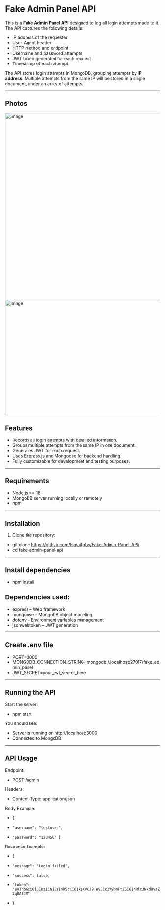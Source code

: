 # Fake Admin Panel API

This is a **Fake Admin Panel API** designed to log all login attempts made to it. The API captures the following details:

- IP address of the requester
- User-Agent header
- HTTP method and endpoint
- Username and password attempts
- JWT token generated for each request
- Timestamp of each attempt

The API stores login attempts in MongoDB, grouping attempts by **IP address**. Multiple attempts from the same IP will be stored in a single document, under an array of attempts.

---
## Photos
<img width="640" height="608" alt="image" src="https://github.com/user-attachments/assets/1c1f4771-d76c-48da-9ce0-f14da94c9e93" />


<img width="750" height="375" alt="image" src="https://github.com/user-attachments/assets/f301faf9-9d3d-451d-82e4-24411a003720" />


## Features

- Records all login attempts with detailed information.
- Groups multiple attempts from the same IP in one document.
- Generates JWT for each request.
- Uses Express.js and Mongoose for backend handling.
- Fully customizable for development and testing purposes.

---

## Requirements

- Node.js >= 18
- MongoDB server running locally or remotely
- npm

---

## Installation

1. Clone the repository:

- git clone https://github.com/Ismailjobs/Fake-Admin-Panel-API/
- cd fake-admin-panel-api

---

## Install dependencies

- npm install

## Dependencies used:

- express – Web framework
- mongoose – MongoDB object modeling
- dotenv – Environment variables management
- jsonwebtoken – JWT generation

---

## Create .env file

- PORT=3000
- MONGODB_CONNECTION_STRING=mongodb://localhost:27017/fake_admin_panel
- JWT_SECRET=your_jwt_secret_here

---

## Running the API

Start the server:

- npm start


You should see:

- Server is running on http://localhost:3000
- Connected to MongoDB

---

## API Usage

Endpoint: 
- POST /admin

Headers:
- Content-Type: application/json


Body Example:
- {
-     "username": "testuser",
-     "password": "123456" }


Response Example:

- {
-     "message": "Login failed",
-     "success": false,
-     "token": "eyJhbGciOiJIUzI1NiIsInR5cCI6IkpXVCJ9.eyJ1c2VybmFtZSI6InRlc3NkdHVzZXIiLCJpcCI6Ijo6MSIsInRpbWVzdGFtcCI6MTc1ODUzODI1MDc4MywiaWF0IjoxNzU4NTM4MjUwLCJleHAiOjE3NTg1NDE4NTB9.VomS8VUKBl3EIlLCGWst1XrIIXMoQILR18U-2qUAlJM"
- }
